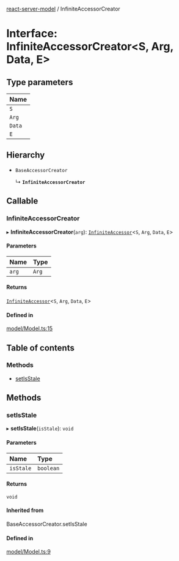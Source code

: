 [react-server-model](../README.md) / InfiniteAccessorCreator

# Interface: InfiniteAccessorCreator<S, Arg, Data, E\>

## Type parameters

| Name |
| :------ |
| `S` |
| `Arg` |
| `Data` |
| `E` |

## Hierarchy

- `BaseAccessorCreator`

  ↳ **`InfiniteAccessorCreator`**

## Callable

### InfiniteAccessorCreator

▸ **InfiniteAccessorCreator**(`arg`): [`InfiniteAccessor`](../classes/InfiniteAccessor.md)<`S`, `Arg`, `Data`, `E`\>

#### Parameters

| Name | Type |
| :------ | :------ |
| `arg` | `Arg` |

#### Returns

[`InfiniteAccessor`](../classes/InfiniteAccessor.md)<`S`, `Arg`, `Data`, `E`\>

#### Defined in

[model/Model.ts:15](https://github.com/jason89521/react-fetch/blob/450654d/src/lib/model/Model.ts#L15)

## Table of contents

### Methods

- [setIsStale](InfiniteAccessorCreator.md#setisstale)

## Methods

### setIsStale

▸ **setIsStale**(`isStale`): `void`

#### Parameters

| Name | Type |
| :------ | :------ |
| `isStale` | `boolean` |

#### Returns

`void`

#### Inherited from

BaseAccessorCreator.setIsStale

#### Defined in

[model/Model.ts:9](https://github.com/jason89521/react-fetch/blob/450654d/src/lib/model/Model.ts#L9)
